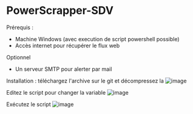 # PowerScrapper-SDV

Prérequis : 

- Machine Windows (avec execution de script powershell possible)
- Accès internet pour récupérer le flux web

Optionnel
- Un serveur SMTP pour alerter par mail

Installation : téléchargez l'archive sur le git et décompressez la
![image](https://github.com/gdupont-sdv/PowerScrapper-SDV/assets/134785181/247a24b5-3110-4047-bdd6-8498d9552382)

Editez le script pour changer la variable
![image](https://github.com/gdupont-sdv/PowerScrapper-SDV/assets/134785181/bbb0dae1-2b4c-48d5-b9be-315b71cc47b2)


Exécutez le script
![image](https://github.com/gdupont-sdv/PowerScrapper-SDV/assets/134785181/eaeaf017-98c2-4813-a9f0-37895e6b9194)



